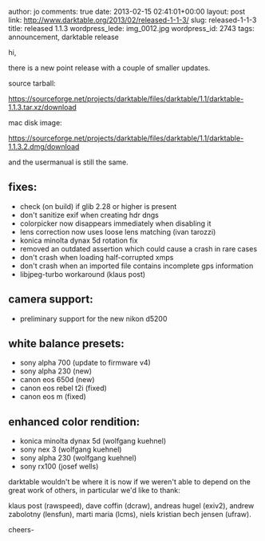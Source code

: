 author: jo
comments: true
date: 2013-02-15 02:41:01+00:00
layout: post
link: http://www.darktable.org/2013/02/released-1-1-3/
slug: released-1-1-3
title: released 1.1.3
wordpress_lede: img_0012.jpg
wordpress_id: 2743
tags: announcement, darktable release

hi,

there is a new point release with a couple of smaller updates.

source tarball:

https://sourceforge.net/projects/darktable/files/darktable/1.1/darktable-1.1.3.tar.xz/download

mac disk image:

https://sourceforge.net/projects/darktable/files/darktable/1.1/darktable-1.1.3.2.dmg/download

and the usermanual is still the same.

## fixes:

* check (on build) if glib 2.28 or higher is present
* don't sanitize exif when creating hdr dngs
* colorpicker now disappears immediately when disabling it
* lens correction now uses loose lens matching (ivan tarozzi)
* konica minolta dynax 5d rotation fix
* removed an outdated assertion which could cause a crash in rare cases
* don't crash when loading half-corrupted xmps
* don't crash when an imported file contains incomplete gps information
* libjpeg-turbo workaround (klaus post)

## camera support:

* preliminary support for the new nikon d5200

## white balance presets:

* sony alpha 700 (update to firmware v4)
* sony alpha 230 (new)
* canon eos 650d (new)
* canon eos rebel t2i (fixed)
* canon eos m (fixed)

## enhanced color rendition:

* konica minolta dynax 5d (wolfgang kuehnel)
* sony nex 3 (wolfgang kuehnel)
* sony alpha 230 (wolfgang kuehnel)
* sony rx100 (josef wells)

darktable wouldn't be where it is now if we weren't able to depend on the great work of others, in particular we'd like to thank:

klaus post (rawspeed), dave coffin (dcraw), andreas hugel (exiv2), andrew zabolotny (lensfun), marti maria (lcms), niels kristian bech jensen (ufraw).

cheers-

